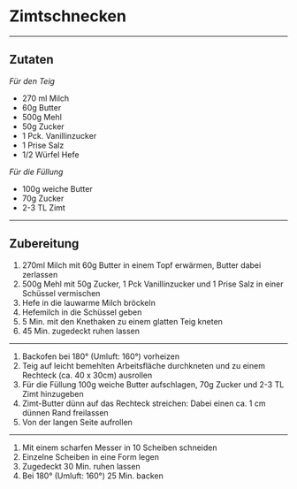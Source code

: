 # Zimtschnecken

---
## Zutaten

*Für den Teig*
- 270 ml Milch
- 60g Butter
- 500g Mehl
- 50g Zucker
- 1 Pck. Vanillinzucker
- 1 Prise Salz
- 1/2 Würfel Hefe

*Für die Füllung*
- 100g weiche Butter
- 70g Zucker
- 2-3 TL Zimt

---
## Zubereitung

1. 270ml Milch mit 60g Butter in einem Topf erwärmen, Butter dabei zerlassen
2. 500g Mehl mit 50g Zucker, 1 Pck Vanillinzucker und 1 Prise Salz in einer Schüssel vermischen
3. Hefe in die lauwarme Milch bröckeln
4. Hefemilch in die Schüssel geben
5. 5 Min. mit den Knethaken zu einem glatten Teig kneten
6. 45 Min. zugedeckt ruhen lassen

---
1. Backofen bei 180° (Umluft: 160°) vorheizen
2. Teig auf leicht bemehlten Arbeitsfläche durchkneten und zu einem Rechteck (ca. 40 x 30cm) ausrollen
3. Für die Füllung 100g weiche Butter aufschlagen, 70g Zucker und 2-3 TL Zimt hinzugeben
4. Zimt-Butter dünn auf das Rechteck streichen: Dabei einen ca. 1 cm dünnen Rand freilassen
5. Von der langen Seite aufrollen

---
1. Mit einem scharfen Messer in 10 Scheiben schneiden
2. Einzelne Scheiben in eine Form legen
3. Zugedeckt 30 Min. ruhen lassen
4. Bei 180° (Umluft: 160°) 25 Min. backen
